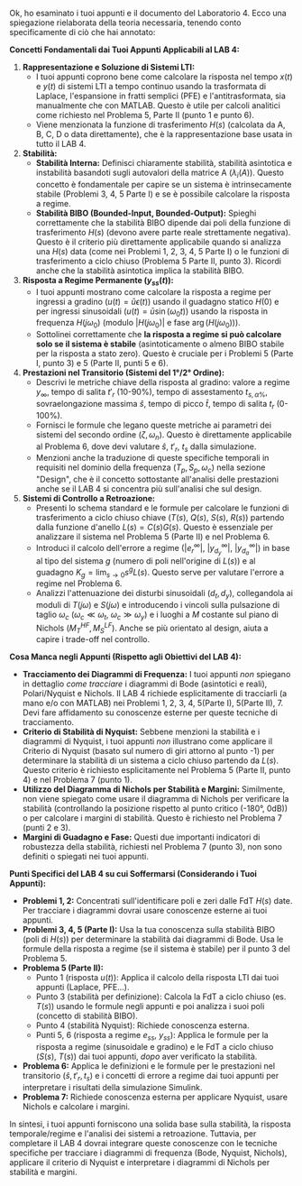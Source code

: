 Ok, ho esaminato i tuoi appunti e il documento del Laboratorio 4. Ecco una spiegazione rielaborata della teoria necessaria, tenendo conto specificamente di ciò che hai annotato:

**Concetti Fondamentali dai Tuoi Appunti Applicabili al LAB 4:**

1.  **Rappresentazione e Soluzione di Sistemi LTI:**
    * I tuoi appunti coprono bene come calcolare la risposta nel tempo $x(t)$ e $y(t)$ di sistemi LTI a tempo continuo usando la trasformata di Laplace, l'espansione in fratti semplici (PFE) e l'antitrasformata, sia manualmente che con MATLAB. Questo è utile per calcoli analitici come richiesto nel Problema 5, Parte II (punto 1 e punto 6).
    * Viene menzionata la funzione di trasferimento $H(s)$ (calcolata da A, B, C, D o data direttamente), che è la rappresentazione base usata in tutto il LAB 4.
2.  **Stabilità:**
    * **Stabilità Interna:** Definisci chiaramente stabilità, stabilità asintotica e instabilità basandoti sugli autovalori della matrice A ($\lambda_i(A)$). Questo concetto è fondamentale per capire se un sistema è intrinsecamente stabile (Problemi 3, 4, 5 Parte I) e se è possibile calcolare la risposta a regime.
    * **Stabilità BIBO (Bounded-Input, Bounded-Output):** Spieghi correttamente che la stabilità BIBO dipende dai poli della funzione di trasferimento $H(s)$ (devono avere parte reale strettamente negativa). Questo è il criterio più direttamente applicabile quando si analizza una $H(s)$ data (come nei Problemi 1, 2, 3, 4, 5 Parte I) o le funzioni di trasferimento a ciclo chiuso (Problema 5 Parte II, punto 3). Ricordi anche che la stabilità asintotica implica la stabilità BIBO.
3.  **Risposta a Regime Permanente ($y_{ss}(t)$):**
    * I tuoi appunti mostrano come calcolare la risposta a regime per ingressi a gradino ($u(t)=\bar u \epsilon(t)$) usando il guadagno statico $H(0)$ e per ingressi sinusoidali ($u(t) = \bar u\sin(\omega_0 t)$) usando la risposta in frequenza $H(j\omega_0)$ (modulo $|H(j\omega_0)|$ e fase $\arg(H(j\omega_0))$).
    * Sottolinei correttamente che **la risposta a regime si può calcolare solo se il sistema è stabile** (asintoticamente o almeno BIBO stabile per la risposta a stato zero). Questo è cruciale per i Problemi 5 (Parte I, punto 3) e 5 (Parte II, punti 5 e 6).
4.  **Prestazioni nel Transitorio (Sistemi del 1°/2° Ordine):**
    * Descrivi le metriche chiave della risposta al gradino: valore a regime $y_\infty$, tempo di salita $t'_r$ (10-90%), tempo di assestamento $t_{s, \alpha \%}$, sovraelongazione massima $\hat{s}$, tempo di picco $\hat{t}$, tempo di salita $t_r$ (0-100%).
    * Fornisci le formule che legano queste metriche ai parametri dei sistemi del secondo ordine ($\zeta, \omega_n$). Questo è direttamente applicabile al Problema 6, dove devi valutare $\hat{s}$, $t'_r$, $t_s$ dalla simulazione.
    * Menzioni anche la traduzione di queste specifiche temporali in requisiti nel dominio della frequenza ($T_p, S_p, \omega_c$) nella sezione "Design", che è il concetto sottostante all'analisi delle prestazioni anche se il LAB 4 si concentra più sull'analisi che sul design.
5.  **Sistemi di Controllo a Retroazione:**
    * Presenti lo schema standard e le formule per calcolare le funzioni di trasferimento a ciclo chiuso chiave ($T(s)$, $Q(s)$, $S(s)$, $R(s)$) partendo dalla funzione d'anello $L(s)=C(s)G(s)$. Questo è essenziale per analizzare il sistema nel Problema 5 (Parte II) e nel Problema 6.
    * Introduci il calcolo dell'errore a regime ($|e_r^\infty|$, $|y^\infty_{d_y}|$, $|y^\infty_{d_a}|$) in base al tipo del sistema $g$ (numero di poli nell'origine di $L(s)$) e al guadagno $K_g = \lim_{s\to 0}s^gL(s)$. Questo serve per valutare l'errore a regime nel Problema 6.
    * Analizzi l'attenuazione dei disturbi sinusoidali ($d_t, d_y$), collegandola ai moduli di $T(j\omega)$ e $S(j\omega)$ e introducendo i vincoli sulla pulsazione di taglio $\omega_c$ ($\omega_c \ll \omega_t$, $\omega_c \gg \omega_y$) e i luoghi a $M$ costante sul piano di Nichols ($M_T^{HF}, M_S^{LF}$). Anche se più orientato al design, aiuta a capire i trade-off nel controllo.

**Cosa Manca negli Appunti (Rispetto agli Obiettivi del LAB 4):**

* **Tracciamento dei Diagrammi di Frequenza:** I tuoi appunti *non* spiegano in dettaglio *come tracciare* i diagrammi di Bode (asintotici e reali), Polari/Nyquist e Nichols. Il LAB 4 richiede esplicitamente di tracciarli (a mano e/o con MATLAB) nei Problemi 1, 2, 3, 4, 5(Parte I), 5(Parte II), 7. Devi fare affidamento su conoscenze esterne per queste tecniche di tracciamento.
* **Criterio di Stabilità di Nyquist:** Sebbene menzioni la stabilità e i diagrammi di Nyquist, i tuoi appunti *non* illustrano come applicare il Criterio di Nyquist (basato sul numero di giri attorno al punto -1) per determinare la stabilità di un sistema a ciclo chiuso partendo da $L(s)$. Questo criterio è richiesto esplicitamente nel Problema 5 (Parte II, punto 4) e nel Problema 7 (punto 1).
* **Utilizzo del Diagramma di Nichols per Stabilità e Margini:** Similmente, non viene spiegato come usare il diagramma di Nichols per verificare la stabilità (controllando la posizione rispetto al punto critico (-180°, 0dB)) o per calcolare i margini di stabilità. Questo è richiesto nel Problema 7 (punti 2 e 3).
* **Margini di Guadagno e Fase:** Questi due importanti indicatori di robustezza della stabilità, richiesti nel Problema 7 (punto 3), non sono definiti o spiegati nei tuoi appunti.

**Punti Specifici del LAB 4 su cui Soffermarsi (Considerando i Tuoi Appunti):**

* **Problemi 1, 2:** Concentrati sull'identificare poli e zeri dalle FdT $H(s)$ date. Per tracciare i diagrammi dovrai usare conoscenze esterne ai tuoi appunti.
* **Problemi 3, 4, 5 (Parte I):** Usa la tua conoscenza sulla stabilità BIBO (poli di $H(s)$) per determinare la stabilità dai diagrammi di Bode. Usa le formule della risposta a regime (se il sistema è stabile) per il punto 3 del Problema 5.
* **Problema 5 (Parte II):**
    * Punto 1 (risposta $u(t)$): Applica il calcolo della risposta LTI dai tuoi appunti (Laplace, PFE...).
    * Punto 3 (stabilità per definizione): Calcola la FdT a ciclo chiuso (es. $T(s)$) usando le formule negli appunti e poi analizza i suoi poli (concetto di stabilità BIBO).
    * Punto 4 (stabilità Nyquist): Richiede conoscenza esterna.
    * Punti 5, 6 (risposta a regime $e_{ss}$, $y_{ss}$): Applica le formule per la risposta a regime (sinusoidale e gradino) e le FdT a ciclo chiuso ($S(s)$, $T(s)$) dai tuoi appunti, *dopo* aver verificato la stabilità.
* **Problema 6:** Applica le definizioni e le formule per le prestazioni nel transitorio ($\hat{s}, t'_r, t_s$) e i concetti di errore a regime dai tuoi appunti per interpretare i risultati della simulazione Simulink.
* **Problema 7:** Richiede conoscenza esterna per applicare Nyquist, usare Nichols e calcolare i margini.

In sintesi, i tuoi appunti forniscono una solida base sulla stabilità, la risposta temporale/regime e l'analisi dei sistemi a retroazione. Tuttavia, per completare il LAB 4 dovrai integrare queste conoscenze con le tecniche specifiche per tracciare i diagrammi di frequenza (Bode, Nyquist, Nichols), applicare il criterio di Nyquist e interpretare i diagrammi di Nichols per stabilità e margini.
